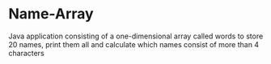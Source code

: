 # Name-Array
Java application consisting of a one-dimensional array called words to store 20 names, print them all and calculate which names consist of more than 4 characters
